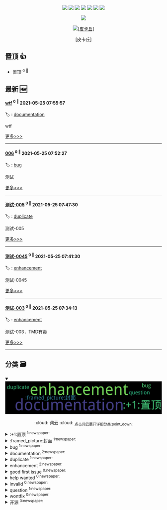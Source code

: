 

<p align='center'>
    <img src="https://badgen.net/badge/labels/12"/>
    <img src="https://badgen.net/github/issues/smileyby/ghiblog"/>
    <img src="https://badgen.net/badge/last-commit/2021-05-25 08:11:28"/>
    <img src="https://badgen.net/github/forks/smileyby/ghiblog"/>
    <img src="https://badgen.net/github/stars/smileyby/ghiblog"/>
    <img src="https://badgen.net/github/watchers/smileyby/ghiblog"/>
    <img src="https://badgen.net/github/release/smileyby/ghiblog"/>
</p>

<p align='center'>
    <a href="https://github.com/jwenjian/visitor-count-badge">
        <img src="https://visitor-badge.glitch.me/badge?page_id=jwenjian.ghiblog"/>
    </a>
</p>



<p align='center'>
<a href='https://github.com/smileyby/ghiblog/issues/1#issuecomment-847653254'>
<img src='https://user-images.githubusercontent.com/16968442/119462781-b033b700-bd73-11eb-8858-68792e9dda2f.jpg' width='50%' alt='
[皮卡丘]
'>
</a>
</p>
<p align='center'>
<span>
[皮卡丘]
</span>
</p>

    
## 置顶 :thumbsup: 
- [置顶](https://github.com/smileyby/ghiblog/issues/2)  <sup>0 :speech_balloon:</sup>  	 
## 最新 :new: 

#### [wtf](https://github.com/smileyby/ghiblog/issues/9) <sup>0 :speech_balloon:</sup> 	 2021-05-25 07:55:57

:label: : [documentation](https://github.com/smileyby/ghiblog/labels/documentation)

wtf

[更多>>>](https://github.com/smileyby/ghiblog/issues/9)

---


#### [006](https://github.com/smileyby/ghiblog/issues/8) <sup>0 :speech_balloon:</sup> 	 2021-05-25 07:52:27

:label: : [bug](https://github.com/smileyby/ghiblog/labels/bug)

测试

[更多>>>](https://github.com/smileyby/ghiblog/issues/8)

---


#### [测试-005](https://github.com/smileyby/ghiblog/issues/7) <sup>0 :speech_balloon:</sup> 	 2021-05-25 07:47:30

:label: : [duplicate](https://github.com/smileyby/ghiblog/labels/duplicate)

测试-005

[更多>>>](https://github.com/smileyby/ghiblog/issues/7)

---


#### [测试-0045](https://github.com/smileyby/ghiblog/issues/6) <sup>0 :speech_balloon:</sup> 	 2021-05-25 07:41:30

:label: : [enhancement](https://github.com/smileyby/ghiblog/labels/enhancement)

测试-0045

[更多>>>](https://github.com/smileyby/ghiblog/issues/6)

---


#### [测试-003](https://github.com/smileyby/ghiblog/issues/5) <sup>0 :speech_balloon:</sup> 	 2021-05-25 07:34:13

:label: : [enhancement](https://github.com/smileyby/ghiblog/labels/enhancement)

测试-003，TMD有毒

[更多>>>](https://github.com/smileyby/ghiblog/issues/5)

---


## 分类  :card_file_box: 

<details open="open">
    <summary>
        <img src="assets/wordcloud.png" title="词云, 点击展开详细分类" alt="词云， 点击展开详细分类">
        <p align="center">:cloud: 词云 :cloud: <sub>点击词云展开详细分类:point_down: </sub></p>
    </summary>


<details>
<summary>:+1:置顶	<sup>1:newspaper:</sup></summary>

- [置顶](https://github.com/smileyby/ghiblog/issues/2)  <sup>0 :speech_balloon:</sup>  	 


</details>

<details>
<summary>:framed_picture:封面	<sup>1:newspaper:</sup></summary>

- [封面图](https://github.com/smileyby/ghiblog/issues/1)  <sup>1 :speech_balloon:</sup>  	 


</details>

<details>
<summary>bug	<sup>1:newspaper:</sup></summary>

- [006](https://github.com/smileyby/ghiblog/issues/8)  <sup>0 :speech_balloon:</sup>  	 


</details>

<details>
<summary>documentation	<sup>2:newspaper:</sup></summary>

- [wtf](https://github.com/smileyby/ghiblog/issues/9)  <sup>0 :speech_balloon:</sup>  	 
- [测试-001](https://github.com/smileyby/ghiblog/issues/3)  <sup>0 :speech_balloon:</sup>  	 


</details>

<details>
<summary>duplicate	<sup>1:newspaper:</sup></summary>

- [测试-005](https://github.com/smileyby/ghiblog/issues/7)  <sup>0 :speech_balloon:</sup>  	 


</details>

<details>
<summary>enhancement	<sup>2:newspaper:</sup></summary>

- [测试-0045](https://github.com/smileyby/ghiblog/issues/6)  <sup>0 :speech_balloon:</sup>  	 
- [测试-003](https://github.com/smileyby/ghiblog/issues/5)  <sup>0 :speech_balloon:</sup>  	 


</details>

<details>
<summary>good first issue	<sup>0:newspaper:</sup></summary>



</details>

<details>
<summary>help wanted	<sup>0:newspaper:</sup></summary>



</details>

<details>
<summary>invalid	<sup>0:newspaper:</sup></summary>



</details>

<details>
<summary>question	<sup>1:newspaper:</sup></summary>

- [测试-002](https://github.com/smileyby/ghiblog/issues/4)  <sup>0 :speech_balloon:</sup>  	 


</details>

<details>
<summary>wontfix	<sup>0:newspaper:</sup></summary>



</details>

<details>
<summary>开源	<sup>0:newspaper:</sup></summary>



</details>


</details>    
